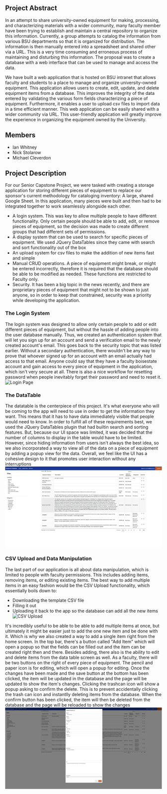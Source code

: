 
## Project Abstract 
In an attempt to share university-owned equipment for making, processing, and characterizing materials with a wider community, many faculty member have been trying to establish and maintain a central repository to organize this information. Currently, a group attempts to catalog the information from various BSU departments so that it is organized for distribution. The information is then manually entered into a spreadsheet and shared other via a URL. This is a very time consuming and erroneous process of maintaining and disturbing this information. The proposal was to create a database with a web interface that can be used to manage and access the data.

We have built a web application that is hosted on BSU intranet that allows faculty and students to a place to manage and organize university-owned equipment. This application allows users to create, edit, update, and delete equipment items from a database. This improves the integrity of the data entered by validating the various form fields characterizing a piece of equipment. Furthermore, it enables a user to upload csv files to import data in a time efficient manner. This web application can be easily shared with a wider community via URL. This user-friendly application will greatly improve the experience in organizing the equipment owned by the University. 

## Members
- Ian Whitney
- Nick Stolarow
- Michael Cleverdon

## Project Description

For our Senior Capstone Project, we were tasked with creating a storage application for storing different pieces of equipment to replace our sponsor's current methodology for cataloging inventory: A large, shared Google Sheet. In this application, many pieces were built and then had to be integrated together to work seamlessly alongside each other.
- A login system. This was key to allow multiple people to have different functionality. Only certain people should be able to add, edit, or remove pieces of equipment, so the decision was made to create different groups that had different sets of permissions.
- A display system that can be used to search for specific pieces of equipment. We used JQuery DataTables since they came with search and sort functionality out of the box
- An upload system for csv files to make the addition of new items fast and simple
- Manual CRUD operations. A piece of equipment might break, or might be entered incorrectly, therefore it is required that the database should be able to be modified as needed. These functions are restricted to Faculty only.
- Security. It has been a big topic in the news recently, and there are proprietary pieces of equipment that might not to be shown to just anyone, so in order to keep that constrained, security was a priority while developing the application.


### The Login System
The login system was designed to allow only certain people to add or edit different pieces of equipment, but without the hassle of adding people into the user database manually. Thus, we created an authentication system that will let you sign up for an account and send a verification email to the newly created account's email. This goes back to the security topic that was listed earlier. Without a secondary authentication, there wouldn't be any way to prove that whoever signed up for an account with an email actually had access to that email. Anyone could say that they have a faculty boisestate account and gain access to every piece of equipment in the application, which isn't very secure at all. There is also a nice workflow for resetting password when people inevitably forget their password and need to reset it.
![Login Page](/assets/images/login.png)

### The DataTable
The datatable is the centerpiece of this project. It's what everyone who will be coming to the app will need to use in order to get the information they want. This means that it has to have data immediately visible that people would need to know. In order to fulfill all of these requirements best, we used the JQuery DataTables plugin that had builtin search and sorting features. But, because our UI space was limited, it was decided that the number of columns to display in the table would have to be limited. However, since hiding information from users isn't always the best idea, so we also incorporated a way to view all of the data on a piece of equipment by adding a popup view for the data. Overall, we feel like the UI has a cohesive design to it that promotes user interaction without any interruptions
![Data Table](/assets/images/table.png)

### CSV Upload and Data Manipulation
The last part of our application is all about data manipulation, which is limited to people with faculty permissions. This includes adding items, removing items, or editing existing items. The best way to add multiple items in an easy fashion would be the CSV Upload functionality, which essentially boils down to:
- Downloading the template CSV file
- Filling it out
- Uploading it back to the app so the database can add all the new items
![CSV Upload](/assets/images/upload.png)

It's incredibly useful to be able to be able to add multiple items at once, but ultimately it might be easier just to add the one new item and be done with it. Which is why we also created a way to add a single item right from the home screen. In the top bar, there's a button called "Add Item" which will open a popup so that the fields can be filled out and the item can be created right then and there. Besides adding, there also is the ability to edit and delete items from the data table screen as well. As a faculty, there will be two buttons on the right of every piece of equipment. The pencil and paper icon is for editing, which will open a popup for editing. Once the changes have been made and the save button at the bottom has been clicked, the item will be updated in the database and the page will be updated to show the item's changes. Clicking the trashcan icon will show a popup asking to confirm the delete. This is to prevent accidentally clicking the trash can icon and instantlly deleting items from the database. When the confirm button has been clicked, the item will then be deleted from the database and the page will be reloaded to show the changes
![Edit Data](/assets/images/edit.png)
